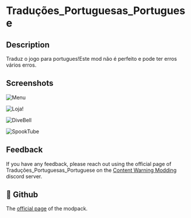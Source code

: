 
# Traduções_Portuguesas_Portuguese

## Description

Traduz o jogo para portugues!Este mod não é perfeito e pode ter erros vários erros. 

## Screenshots

![Menu](https://cdn.discordapp.com/attachments/509833386962059267/1228669092982947921/image.png?ex=662ce243&is=661a6d43&hm=1415c397a72bcc41e4957026e0887607f186de8daff5a9eecbd7eecb5722b2f0&)

![Loja!](https://cdn.discordapp.com/attachments/509833386962059267/1228668412709048340/image.png?ex=662ce1a1&is=661a6ca1&hm=0b273210e6082f090d583a28f37a76ff107dff8b890ca47baa4467ae6242d119&)

![DiveBell](https://cdn.discordapp.com/attachments/509833386962059267/1228668831967219853/image.png?ex=662ce205&is=661a6d05&hm=651d295db8e899cc8de16292405c68d2efad8190d0a0bfb91c14ec62c8ff614a&)

![SpookTube](https://cdn.discordapp.com/attachments/509833386962059267/1228732381951955065/image.png?ex=662d1d34&is=661aa834&hm=ed57abf7c716b99716453d0be0878933b8b4abc5bd9f4123a7fc74d1f854bd40&)

## Feedback

If you have any feedback, please reach out using the official page of Traduções_Portuguesas_Portuguese on the [Content Warning Modding](https://discord.gg/yeGDSm4gFq) discord server.


## 🚀 Github
The [official page](https://github.com/PEPOAFONSO/Traducoes-Portuguesas-Portuguese) of the modpack.
